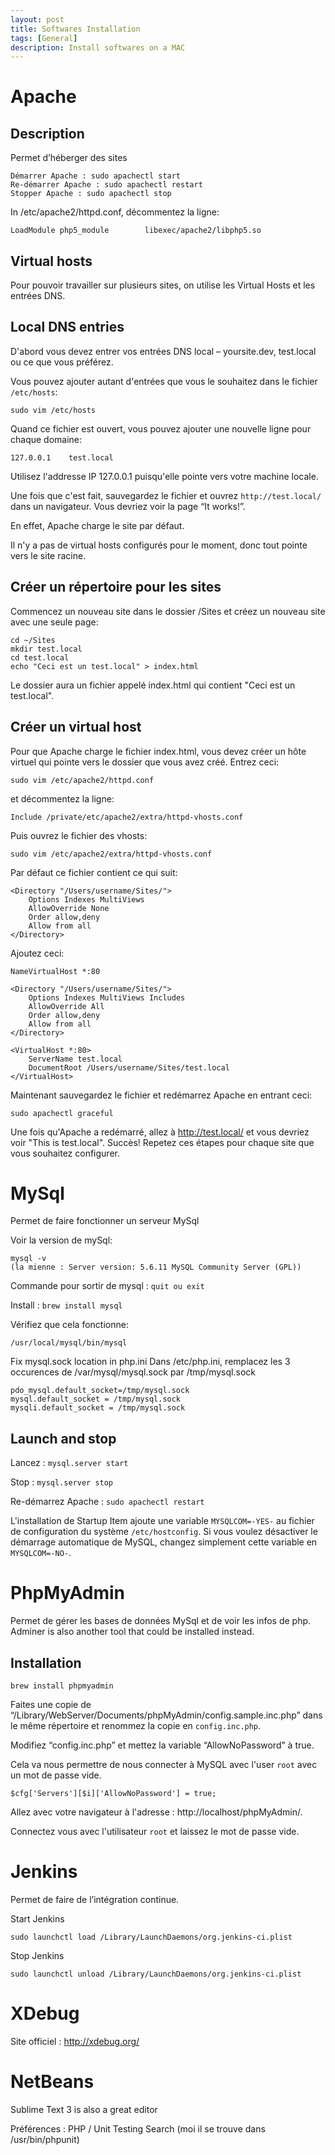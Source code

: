 ```yaml
---
layout: post
title: Softwares Installation
tags: [General]
description: Install softwares on a MAC
---
```


# Apache

## Description

Permet d’héberger des sites

	Démarrer Apache : sudo apachectl start
	Re-démarrer Apache : sudo apachectl restart
	Stopper Apache : sudo apachectl stop

In /etc/apache2/httpd.conf, décommentez la ligne:

	LoadModule php5_module        libexec/apache2/libphp5.so

## Virtual hosts

Pour pouvoir travailler sur plusieurs sites, on utilise les Virtual Hosts et
les entrées DNS.

## Local DNS entries

D'abord vous devez entrer vos entrées DNS local – yoursite.dev, test.local ou
ce que vous préférez.

Vous pouvez ajouter autant d'entrées que vous le souhaitez dans le fichier
`/etc/hosts`:

	sudo vim /etc/hosts

Quand ce fichier est ouvert, vous pouvez ajouter une nouvelle ligne pour chaque
domaine:

	127.0.0.1    test.local

Utilisez l'addresse IP 127.0.0.1 puisqu'elle pointe vers votre machine locale.

Une fois que c'est fait, sauvegardez le fichier et ouvrez `http://test.local/`
dans un navigateur. Vous devriez voir la page “It works!”.

En effet, Apache charge le site par défaut.

Il n'y a pas de virtual hosts configurés pour le moment, donc tout pointe vers
le site racine.

## Créer un répertoire pour les sites

Commencez un nouveau site dans le dossier /Sites et créez un nouveau site avec
une seule page:

	cd ~/Sites
	mkdir test.local
	cd test.local
	echo "Ceci est un test.local" > index.html

Le dossier aura un fichier appelé index.html qui contient
"Ceci est un test.local".

## Créer un virtual host

Pour que Apache charge le fichier index.html, vous devez créer un hôte virtuel
qui pointe vers le dossier que vous avez créé. Entrez ceci:

	sudo vim /etc/apache2/httpd.conf

et décommentez la ligne:

	Include /private/etc/apache2/extra/httpd-vhosts.conf

Puis ouvrez le fichier des vhosts:

	sudo vim /etc/apache2/extra/httpd-vhosts.conf

Par défaut ce fichier contient ce qui suit:

	<Directory "/Users/username/Sites/">
		Options Indexes MultiViews
		AllowOverride None
		Order allow,deny
		Allow from all
	</Directory>

Ajoutez ceci:

    NameVirtualHost *:80

	<Directory "/Users/username/Sites/">
		Options Indexes MultiViews Includes
		AllowOverride All
		Order allow,deny
		Allow from all
	</Directory>

	<VirtualHost *:80>
		ServerName test.local
		DocumentRoot /Users/username/Sites/test.local
	</VirtualHost>

Maintenant sauvegardez le fichier et redémarrez Apache en entrant ceci:

    sudo apachectl graceful

Une fois qu'Apache a redémarré, allez à http://test.local/ et vous devriez
voir "This is test.local". Succès!
Repetez ces étapes pour chaque site que vous souhaitez configurer.


# MySql

Permet de faire fonctionner un serveur MySql

Voir la version de mySql:

	mysql -v
	(la mienne : Server version: 5.6.11 MySQL Community Server (GPL))

Commande pour sortir de mysql : `quit ou exit`

Install : `brew install mysql`

Vérifiez que cela fonctionne:

    /usr/local/mysql/bin/mysql

Fix mysql.sock location in php.ini
Dans /etc/php.ini, remplacez les 3 occurences de /var/mysql/mysql.sock par /tmp/mysql.sock

    pdo_mysql.default_socket=/tmp/mysql.sock
    mysql.default_socket = /tmp/mysql.sock
    mysqli.default_socket = /tmp/mysql.sock

## Launch and stop

Lancez : `mysql.server start`

Stop : `mysql.server stop`

Re-démarrez Apache : `sudo apachectl restart`

L'installation de Startup Item ajoute une variable `MYSQLCOM=-YES-` au fichier
de configuration du système `/etc/hostconfig`. Si vous voulez désactiver le démarrage automatique de MySQL, changez simplement cette variable en
`MYSQLCOM=-NO-`.


# PhpMyAdmin

Permet de gérer les bases de données MySql et de voir les infos de php.
Adminer is also another tool that could be installed instead.

## Installation

	brew install phpmyadmin

Faites une copie de
“/Library/WebServer/Documents/phpMyAdmin/config.sample.inc.php” dans le même
répertoire et renommez la copie en `config.inc.php`.

Modifiez “config.inc.php” et mettez la variable “AllowNoPassword” à true.

Cela va nous permettre de nous connecter à MySQL avec l'user `root` avec un mot
de passe vide.

    $cfg['Servers'][$i]['AllowNoPassword'] = true;

Allez avec votre navigateur à l'adresse : http://localhost/phpMyAdmin/.

Connectez vous avec l'utilisateur `root` et laissez le mot de passe vide.


# Jenkins

Permet de faire de l’intégration continue.

Start Jenkins

	sudo launchctl load /Library/LaunchDaemons/org.jenkins-ci.plist

Stop Jenkins

	sudo launchctl unload /Library/LaunchDaemons/org.jenkins-ci.plist


# XDebug

Site officiel : http://xdebug.org/


# NetBeans

Sublime Text 3 is also a great editor

Préférences : PHP / Unit Testing
Search (moi il se trouve dans /usr/bin/phpunit)
